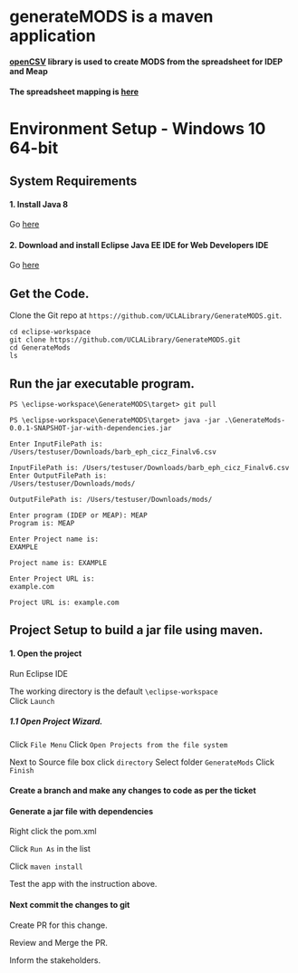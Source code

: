 # generateMODS is a maven application

#### [openCSV](http://opencsv.sourceforge.net/#reading) library is used to create MODS from the spreadsheet for IDEP and Meap
#### The spreadsheet mapping is [here](https://docs.google.com/spreadsheets/d/1TTQKmFVWYumsWC5QwKf5E7bxzAmgnefOHrzAiCiQfrU/edit#gid=15338334)

# Environment Setup - Windows 10 64-bit


## System Requirements

#### 1. Install Java 8

Go [here](https://www.oracle.com/technetwork/java/javase/downloads/jdk8-downloads-2133151.html)


#### 2. Download and install Eclipse Java EE IDE for Web Developers IDE

Go [here](https://www.eclipse.org/downloads/download.php?file=/technology/epp/downloads/release/2019-03/R/eclipse-jee-2019-03-R-win32-x86_64.zip) 


## Get the Code.

Clone the Git repo at `https://github.com/UCLALibrary/GenerateMODS.git`.

```Shell
cd eclipse-workspace
git clone https://github.com/UCLALibrary/GenerateMODS.git
cd GenerateMods
ls
``` 
## Run the jar executable program.
```Shell
PS \eclipse-workspace\GenerateMODS\target> git pull
   
PS \eclipse-workspace\GenerateMODS\target> java -jar .\GenerateMods-0.0.1-SNAPSHOT-jar-with-dependencies.jar 

Enter InputFilePath is: 
/Users/testuser/Downloads/barb_eph_cicz_Finalv6.csv

InputFilePath is: /Users/testuser/Downloads/barb_eph_cicz_Finalv6.csv
Enter OutputFilePath is: 
/Users/testuser/Downloads/mods/

OutputFilePath is: /Users/testuser/Downloads/mods/

Enter program (IDEP or MEAP): MEAP
Program is: MEAP

Enter Project name is: 
EXAMPLE

Project name is: EXAMPLE

Enter Project URL is: 
example.com

Project URL is: example.com
```
## Project Setup to build a jar file using maven.

#### 1. Open the project

  Run Eclipse IDE  
 
  The working directory is the default `\eclipse-workspace`  
  Click `Launch`
  
##### 1.1 Open Project Wizard.

  Click `File Menu`
  Click  `Open Projects from the file system` 

  Next to Source file box click `directory`
  Select folder `GenerateMods`
  Click `Finish`
 
 #### Create a branch and make any changes to code as per the ticket
 
 #### Generate a jar file with dependencies
 
  Right click the pom.xml
  
  Click `Run As` in the list
  
  Click `maven install`
  
  Test the app with the instruction above.

  #### Next commit the changes to git  

   Create PR for this change.
  
   Review and Merge the PR.
  
   Inform the stakeholders.
  
